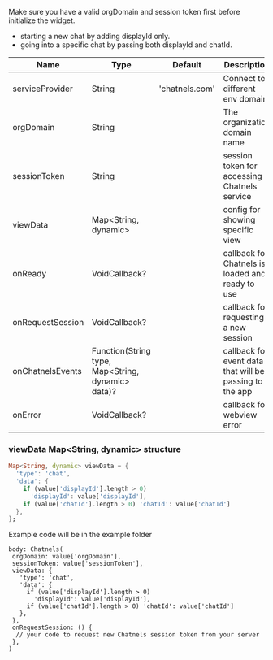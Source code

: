 Make sure you have a valid orgDomain and session token first before initialize the widget.

- starting a new chat by adding displayId only.
- going into a specific chat by passing both displayId and chatId.



| Name             | Type                                              | Default        | Description                                             |
|------------------|---------------------------------------------------|----------------|---------------------------------------------------------|
| serviceProvider  | String                                            | 'chatnels.com' | Connect to different env domain                         |
| orgDomain        | String                                            |                | The organization domain name                            |
| sessionToken     | String                                            |                | session token for accessing Chatnels service            |
| viewData         | Map<String, dynamic>                              |                | config for showing specific view                        |
| onReady          | VoidCallback?                                     |                | callback for Chatnels is loaded and ready to use        |
| onRequestSession | VoidCallback?                                     |                | callback for requesting a new session                   |
| onChatnelsEvents | Function(String type, Map<String, dynamic> data)? |                | callback for event data that will be passing to the app |
| onError          | VoidCallback?                                     |                | callback for webview error                              |

### viewData Map<String, dynamic> structure

```dart
Map<String, dynamic> viewData = {
  'type': 'chat',
  'data': {
    if (value['displayId'].length > 0)
      'displayId': value['displayId'],
    if (value['chatId'].length > 0) 'chatId': value['chatId']
  },
};
```

Example code will be in the example folder
```
body: Chatnels(
 orgDomain: value['orgDomain'],
 sessionToken: value['sessionToken'],
 viewData: {
   'type': 'chat',
   'data': {
     if (value['displayId'].length > 0)
       'displayId': value['displayId'],
     if (value['chatId'].length > 0) 'chatId': value['chatId']
   },
 },
 onRequestSession: () {
  // your code to request new Chatnels session token from your server
 },
)
```

